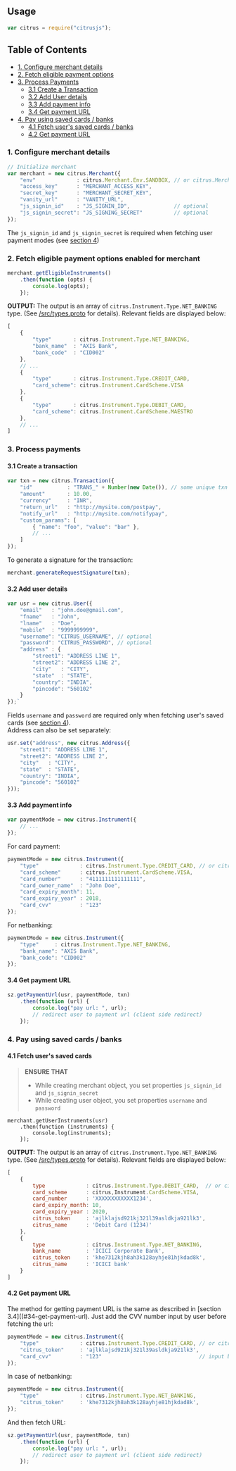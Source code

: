 ## Usage

```js
var citrus = require("citrusjs");
```

## Table of Contents

- [1. Configure merchant details](#1-configure-merchant-details)
- [2. Fetch eligible payment options](#2-fetch-eligible-payment-options-enabled-for-merchant)
- [3. Process Payments](#3-process-payments)
  - [3.1 Create a Transaction](#31-create-a-transaction)
  - [3.2 Add User details](#32-add-user-details)
  - [3.3 Add payment info](#33-add-payment-info)
  - [3.4 Get payment URL](#34-get-payment-url)
- [4. Pay using saved cards / banks](#4-pay-using-saved-cards--banks)
  - [4.1 Fetch user's saved cards / banks](#41-fetch-users-saved-cards--banks)
  - [4.2 Get payment URL](#42-get-payment-url)

### 1. Configure merchant details

```js
// Initialize merchant
var merchant = new citrus.Merchant({
    "env"             : citrus.Merchant.Env.SANDBOX, // or citrus.Merchant.Env.PRODUCTION
    "access_key"      : "MERCHANT_ACCESS_KEY",
    "secret_key"      : "MERCHANT_SECRET_KEY",
    "vanity_url"      : "VANITY_URL",
    "js_signin_id"    : "JS_SIGNIN_ID",              // optional
    "js_signin_secret": "JS_SIGNING_SECRET"          // optional
});
```

The `js_signin_id` and `js_signin_secret` is required when fetching user payment modes (see [section 4](#4-pay-using-saved-cards--banks))

### 2. Fetch eligible payment options enabled for merchant

```js
merchant.getEligibleInstruments()
    .then(function (opts) {
        console.log(opts);
    });
```

**OUTPUT:**
The output is an array of `citrus.Instrument.Type.NET_BANKING` type. (See [/src/types.proto](/src/types.proto) for details).
Relevant fields are displayed below:

```js
[
    {
        "type"       : citrus.Instrument.Type.NET_BANKING,
        "bank_name"  : "AXIS Bank",
        "bank_code"  : "CID002"
    },
    // ...
    {
        "type"       : citrus.Instrument.Type.CREDIT_CARD,
        "card_scheme": citrus.Instrument.CardScheme.VISA
    },
    {
        "type"       : citrus.Instrument.Type.DEBIT_CARD,
        "card_scheme": citrus.Instrument.CardScheme.MAESTRO
    },
    // ...
]
```

### 3. Process payments

#### 3.1 Create a transaction

```js
var txn = new citrus.Transaction({
    "id"           : "TRANS_" + Number(new Date()), // some unique txn id
    "amount"       : 10.00,
    "currency"     : "INR",
    "return_url"   : "http://mysite.com/postpay",
    "notify_url"   : "http://mysite.com/notifypay",
    "custom_params": [
        { "name": "foo", "value": "bar" },
        // ...
    ]
});
```

To generate a signature for the transaction:

```js
merchant.generateRequestSignature(txn);
```

#### 3.2 Add user details

```js
var usr = new citrus.User({
    "email"   : "john.doe@gmail.com",
    "fname"   : "John",
    "lname"   : "Doe",
    "mobile"  : "9999999999",
    "username": "CITRUS_USERNAME", // optional
    "password": "CITRUS_PASSWORD", // optional
    "address" : {
        "street1": "ADDRESS LINE 1",
        "street2": "ADDRESS LINE 2",
        "city"   : "CITY",
        "state"  : "STATE",
        "country": "INDIA",
        "pincode": "560102"
    }
});`
```

Fields `username` and `password` are required only when fetching user's saved cards (see [section 4](#4-pay-using-saved-cards--banks)).    
Address can also be set separately:

```js
usr.set("address", new citrus.Address({
    "street1": "ADDRESS LINE 1",
    "street2": "ADDRESS LINE 2",
    "city"   : "CITY",
    "state"  : "STATE",
    "country": "INDIA",
    "pincode": "560102"
}));
```

#### 3.3 Add payment info

```js
var paymentMode = new citrus.Instrument({
    // ...
});
```

For card payment:

```js
paymentMode = new citrus.Instrument({
    "type"             : citrus.Instrument.Type.CREDIT_CARD, // or citrus.Instrument.Type.DEBIT_CARD
    "card_scheme"      : citrus.Instrument.CardScheme.VISA,
    "card_number"      : "4111111111111111",
    "card_owner_name"  : "John Doe",
    "card_expiry_month": 11,
    "card_expiry_year" : 2018,
    "card_cvv"         : "123"
});
```

For netbanking:

```js
paymentMode = new citrus.Instrument({
    "type"     : citrus.Instrument.Type.NET_BANKING,
    "bank_name": "AXIS Bank",
    "bank_code": "CID002"
});
```

#### 3.4 Get payment URL

```js
sz.getPaymentUrl(usr, paymentMode, txn)
    .then(function (url) {
        console.log("pay url: ", url);
        // redirect user to payment url (client side redirect)
    });
```

### 4. Pay using saved cards / banks

#### 4.1 Fetch user's saved cards

> **ENSURE THAT**
>  
> - While creating merchant object, you set properties `js_signin_id` and `js_signin_secret`
> - While creating user object, you set properties `username` and `password`

```
merchant.getUserInstruments(usr)
    .then(function (instruments) {
        console.log(instruments);
    });
```

**OUTPUT:**
The output is an array of `citrus.Instrument.Type.NET_BANKING` type. (See [/src/types.proto](/src/types.proto) for details).
Relevant fields are displayed below:

```js
[
    { 
        type             : citrus.Instrument.Type.DEBIT_CARD,  // or citrus.Instrument.Type.CREDIT_CARD
        card_scheme      : citrus,Instrument.CardScheme.VISA,
        card_number      : 'XXXXXXXXXXXX1234',
        card_expiry_month: 10,
        card_expiry_year : 2020,
        citrus_token     : 'ajlklajsd921kj321l39asldkja921lk3',
        citrus_name      : 'Debit Card (1234)'
    },
    { 
        type             : citrus.Instrument.Type.NET_BANKING,
        bank_name        : 'ICICI Corporate Bank',
        citrus_token     : 'khe7312kjh8ah3k128ayhje81hjkdad8k',
        citrus_name      : 'ICICI bank'
    }
]
```

#### 4.2 Get payment URL

The method for getting payment URL is the same as described in [section 3.4]((#34-get-payment-url). Just add the CVV number input by user before fetching the url:

```js
paymentMode = new citrus.Instrument({
    "type"             : citrus.Instrument.Type.CREDIT_CARD, // or citrus.Instrument.Type.DEBIT_CARD
    "citrus_token"     : 'ajlklajsd921kj321l39asldkja921lk3',
    "card_cvv"         : "123"                               // input by user
});
```

In case of netbanking:

```js
paymentMode = new citrus.Instrument({
    "type"             : citrus.Instrument.Type.NET_BANKING,
    "citrus_token"     : 'khe7312kjh8ah3k128ayhje81hjkdad8k',
});
```

And then fetch URL:

```js
sz.getPaymentUrl(usr, paymentMode, txn)
    .then(function (url) {
        console.log("pay url: ", url);
        // redirect user to payment url (client side redirect)
    });
```